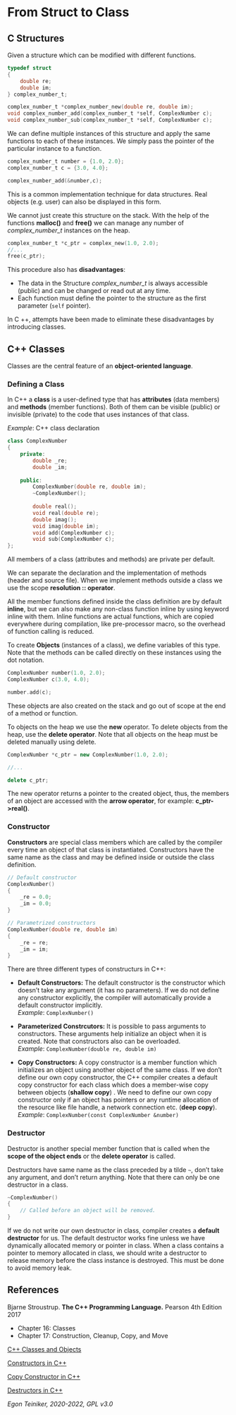 # From Struct to Class

## C Structures

Given a structure which can be modified with different functions.

```C
typedef struct 
{
    double re;
    double im;    
} complex_number_t;

complex_number_t *complex_number_new(double re, double im);
void complex_number_add(complex_number_t *self, ComplexNumber c);
void complex_number_sub(complex_number_t *self, ComplexNumber c);
```
We can define multiple instances of this structure and apply the same 
functions to each of these instances. We simply pass the pointer of the 
particular instance to a function.

```C
complex_number_t number = {1.0, 2.0};
complex_number_t c = {3.0, 4.0};

complex_number_add(&number,c);
```
This is a common implementation technique for data structures.
Real objects (e.g. user) can also be displayed in this form.
 
We cannot just create this structure on the stack. 
With the help of the functions **malloc()** and **free()** we can 
manage any number of *complex_number_t* instances on the heap.
 
```C
complex_number_t *c_ptr = complex_new(1.0, 2.0);
//...
free(c_ptr);
``` 

This procedure also has **disadvantages**:
* The data in the Structure *complex_number_t* is always accessible (public) 
and can be changed or read out at any time.
* Each function must define the pointer to the structure as the first 
parameter (`self` pointer).

In C ++, attempts have been made to eliminate these disadvantages by 
introducing classes.


## C++ Classes

Classes are the central feature of an **object-oriented language**. 

### Defining a Class

In C++ a **class** is a user-defined type that has **attributes** (data members) and 
**methods** (member functions). Both of them can be visible (public) or invisible
(private) to the code that uses instances of that class.

_Example_: C++ class declaration
```C++
class ComplexNumber 
{
    private:
        double _re;
        double _im;
   
    public:
        ComplexNumber(double re, double im);
        ~ComplexNumber();
        
        double real();
        void real(double re);
        double imag();
        void imag(double im);
        void add(ComplexNumber c);
        void sub(ComplexNumber c);
};
``` 
All members of a class (attributes and methods) are private per default.

We can separate the 
declaration and the implementation of methods (header and source file).
When we implement methods outside a class we use the scope **resolution :: operator**.

All the member functions defined inside the class definition are by 
default **inline**, but we can also make any non-class function inline 
by using keyword inline with them. 
Inline functions are actual functions, which are copied everywhere 
during compilation, like pre-processor macro, so the overhead of function 
calling is reduced.


To create **Objects** (instances of a class), we define variables of this type. 
Note that the methods can be called directly on these instances using the 
dot notation.

```C++
ComplexNumber number(1.0, 2.0); 
ComplexNumber c(3.0, 4.0);

number.add(c);
``` 
These objects are also created on the stack and go out of scope 
at the end of a method or function.

To objects on the heap we use the **new** operator. 
To delete objects from the heap, use the **delete operator**. 
Note that all objects on the heap must be deleted manually using delete.
```C++
ComplexNumber *c_ptr = new ComplexNumber(1.0, 2.0); 

//...

delete c_ptr;
``` 
The new operator returns a pointer to the created object, thus, the 
members of an object are accessed with the **arrow operator**, for example: 
**c_ptr->real()**.


### Constructor

**Constructors** are special class members which are called by the compiler 
every time an object of that class is instantiated. Constructors have the 
same name as the class and may be defined inside or outside the class 
definition.

```C++
// Default constructor
ComplexNumber()
{
    _re = 0.0;
    _im = 0.0;
}

// Parametrized constructors
ComplexNumber(double re, double im)
{
    _re = re;
    _im = im;
}
``` 
There are three different types of constructurs in C++:
* **Default Constructors:** 
    The default constructor is the constructor which doesn’t take any 
    argument (it has no parameters).
    If we do not define any constructor explicitly, the compiler will 
    automatically provide a default constructor implicitly.    
    _Example_: `ComplexNumber()`
    
* **Parameterized Constrcutors:**
    It is possible to pass arguments to constructors. These arguments 
    help initialize an object when it is created. Note that constructors 
    also can be overloaded.        
    _Example_: `ComplexNumber(double re, double im)`

* **Copy Constructors:**
    A copy constructor is a member function which initializes an object 
    using another object of the same class. 
    If we don’t define our own copy constructor, the C++ compiler 
    creates a default copy constructor for each class which does a 
    member-wise copy between objects (**shallow copy**) . 
    We need to define our own copy constructor only if an object has 
    pointers or any runtime allocation of the resource like file handle, 
    a network connection etc. (**deep copy**).        
    _Example_: `ComplexNumber(const ComplexNumber &number)`
    
    
### Destructor
Destructor is another special member function that is called when the 
**scope of the object ends** or the **delete operator** is called.

Destructors have same name as the class preceded by a tilde `~`, don’t 
take any argument, and don’t return anything.
Note that there can only be one destructor in a class.

```C++
~ComplexNumber() 
{            
    // Called before an object will be removed.
}
```     

If we do not write our own destructor in class, compiler creates a 
**default destructor** for us. The default destructor works fine unless 
we have dynamically allocated memory or pointer in class. 
When a class contains a pointer to memory allocated in class, we should 
write a destructor to release memory before the class instance is destroyed. 
This must be done to avoid memory leak.

## References
Bjarne Stroustrup. **The C++ Programming Language.** Pearson 4th Edition 2017
* Chapter 16: Classes
* Chapter 17: Construction, Cleanup, Copy, and Move 

[C++ Classes and Objects](https://www.geeksforgeeks.org/c-classes-and-objects/)

[Constructors in C++](https://www.geeksforgeeks.org/constructors-c/)

[Copy Constructor in C++](https://www.geeksforgeeks.org/copy-constructor-in-cpp/)

[Destructors in C++](https://www.geeksforgeeks.org/destructors-c/)

*Egon Teiniker, 2020-2022, GPL v3.0*
